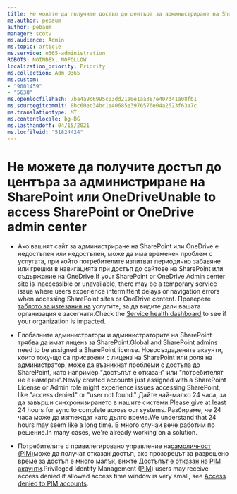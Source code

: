 ```yaml
---
title: Не можете да получите достъп до центъра за администриране на SharePoint или OneDrive
ms.author: pebaum
author: pebaum
manager: scotv
ms.audience: Admin
ms.topic: article
ms.service: o365-administration
ROBOTS: NOINDEX, NOFOLLOW
localization_priority: Priority
ms.collection: Adm_O365
ms.custom:
- "9001459"
- "5638"
ms.openlocfilehash: 7ba4a9c6995c03dd21e0e1aa387e407d41a08fb1
ms.sourcegitcommit: 8bc60ec34bc1e40685e3976576e04a2623f63a7c
ms.translationtype: MT
ms.contentlocale: bg-BG
ms.lasthandoff: 04/15/2021
ms.locfileid: "51824424"
---
```

# <a name="unable-to-access-sharepoint-or-onedrive-admin-center"></a><span data-ttu-id="9066e-102">Не можете да получите достъп до центъра за администриране на SharePoint или OneDrive</span><span class="sxs-lookup"><span data-stu-id="9066e-102">Unable to access SharePoint or OneDrive admin center</span></span>

- <span data-ttu-id="9066e-103">Ако вашият сайт за администриране на SharePoint или OneDrive е недостъпен или недостъпен, може да има временен проблем с услугата, при който потребителите изпитват периодично забавяне или грешки в навигацията при достъп до сайтове на SharePoint или съдържание на OneDrive.</span><span class="sxs-lookup"><span data-stu-id="9066e-103">If your SharePoint or OneDrive Admin center site is inaccessible or unavailable, there may be a temporary service issue where users experience intermittent delays or navigation errors when accessing SharePoint sites or OneDrive content.</span></span> <span data-ttu-id="9066e-104">Проверете [таблото за изтезания на](https://admin.microsoft.com/AdminPortal/Home#/servicehealth) услугите, за да видите дали вашата организация е засегнати.</span><span class="sxs-lookup"><span data-stu-id="9066e-104">Check the [Service health dashboard](https://admin.microsoft.com/AdminPortal/Home#/servicehealth) to see if your organization is impacted.</span></span>

- <span data-ttu-id="9066e-105">Глобалните администратори и администраторите на SharePoint трябва да имат лиценз за SharePoint.</span><span class="sxs-lookup"><span data-stu-id="9066e-105">Global and SharePoint admins need to be assigned a SharePoint license.</span></span> <span data-ttu-id="9066e-106">Новосъздадените акаунти, които току-що са присвоени с лиценз на SharePoint или роля на администратор, може да възникнат проблеми с достъпа до SharePoint, като например "достъпът е отказан" или "потребителят не е намерен".</span><span class="sxs-lookup"><span data-stu-id="9066e-106">Newly created accounts just assigned with a SharePoint License or Admin role might experience issues accessing SharePoint, like "access denied" or "user not found."</span></span> <span data-ttu-id="9066e-107">Дайте най-малко 24 часа, за да завърши синхронизирането в нашите системи.</span><span class="sxs-lookup"><span data-stu-id="9066e-107">Please give at least 24 hours for sync to complete across our systems.</span></span> <span data-ttu-id="9066e-108">Разбираме, че 24 часа може да изглеждат като дълго време.</span><span class="sxs-lookup"><span data-stu-id="9066e-108">We understand that 24 hours may seem like a long time.</span></span> <span data-ttu-id="9066e-109">В много случаи вече работим по решение.</span><span class="sxs-lookup"><span data-stu-id="9066e-109">In many cases, we're already working on a solution.</span></span>

- <span data-ttu-id="9066e-110">Потребителите с привилегировано управление на[самоличност (PIM)](https://docs.microsoft.com/azure/active-directory/privileged-identity-management/pim-how-to-add-role-to-user?tabs=new)може да получат отказан достъп, ако прозорецът за разрешено време за достъп е много малък, вижте  [Достъпът е отказан на PIM акаунти](https://docs.microsoft.com/sharepoint/troubleshoot/administration/access-denied-to-pim-user-accounts).</span><span class="sxs-lookup"><span data-stu-id="9066e-110">Privileged Identity Management ([PIM](https://docs.microsoft.com/azure/active-directory/privileged-identity-management/pim-how-to-add-role-to-user?tabs=new))  users may receive access denied if allowed access time window is very small, see  [Access denied to PIM accounts](https://docs.microsoft.com/sharepoint/troubleshoot/administration/access-denied-to-pim-user-accounts).</span></span>